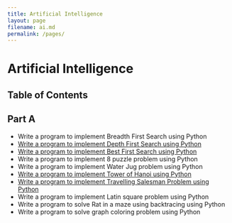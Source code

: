 ```yaml
---
title: Artificial Intelligence
layout: page
filename: ai.md
permalink: /pages/
---
```

# Artificial Intelligence
## Table of Contents
## Part A

- Write a program to implement Breadth First Search using Python
- [Write a program to implement Depth First Search using Python](/Semester%204/Artificial%20Inteligence/depth-first-search.py)
- [Write a program to implement Best First Search using Python](/Semester%204/Artificial%20Inteligence/best-first-search.py)
- Write a program to implement 8 puzzle problem using Python
- Write a program to implement Water Jug problem using Python
- [Write a program to implement Tower of Hanoi using Python](/Semester%204/Artificial%20Inteligence/tower-of-hanoi.py)
- [Write a program to implement Travelling Salesman Problem using Python](/Semester%204/Artificial%20Inteligence/travelling-sales-man.py)
- Write a program to implement Latin square problem using Python
- Write a program to solve Rat in a maze using backtracing using Python
- Write a program to solve graph coloring problem using Python